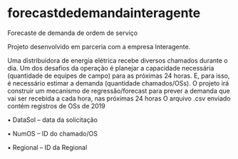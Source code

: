 # forecastdedemandainteragente
Forecaste de demanda de ordem de serviço

Projeto desenvolvido em parceria com a empresa Interagente.

Uma distribuidora de energia elétrica recebe diversos chamados durante o dia. Um dos desafios da operação
é planejar a capacidade necessária (quantidade de equipes de campo) para as próximas 24 horas. E, para
isso, é necessário estimar a demanda (quantidade chamados/OSs). O projeto irá construir um mecanismo
de regressão/forecast para prever a demanda que vai ser recebida a cada hora, nas próximas 24 horas O
arquivo .csv enviado contém registros de OSs de 2019

• DataSol – data da solicitação 

• NumOS – ID do chamado/OS 

• Regional – ID da Regional
